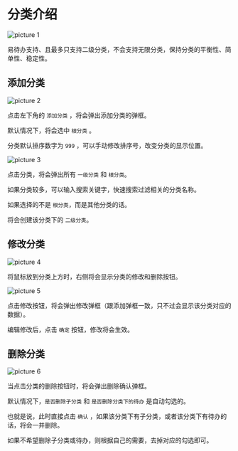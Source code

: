 # 分类介绍

![picture 1](https://static.yicode.tech/images/202306/20230622195542.png)

易待办支持、且最多只支持二级分类，不会支持无限分类，保持分类的平衡性、简单性、稳定性。

## 添加分类

![picture 2](https://static.yicode.tech/images/202306/20230622200250.png)

点击左下角的 `添加分类` ，将会弹出添加分类的弹框。

默认情况下，将会选中 `根分类` 。

分类默认排序数字为 `999` ，可以手动修改排序号，改变分类的显示位置。

![picture 3](https://static.yicode.tech/images/202306/20230622200344.png)

点击分类，将会弹出所有 `一级分类` 和 `根分类`。

如果分类较多，可以输入搜索关键字，快速搜索过滤相关的分类名称。

如果选择的不是 `根分类`，而是其他分类的话。

将会创建该分类下的 `二级分类`。

## 修改分类

![picture 4](https://static.yicode.tech/images/202306/20230622201315.png)

将鼠标放到分类上方时，右侧将会显示分类的修改和删除按钮。

![picture 5](https://static.yicode.tech/images/202306/20230622210301.png)

点击修改按钮，将会弹出修改弹框（跟添加弹框一致，只不过会显示该分类对应的数据）。

编辑修改后，点击 `确定` 按钮，修改将会生效。

## 删除分类

![picture 6](https://static.yicode.tech/images/202306/20230622210537.png)

当点击分类的删除按钮时，将会弹出删除确认弹框。

默认情况下，`是否删除子分类` 和 `是否删除分类下的待办` 是自动勾选的。

也就是说，此时直接点击 `确认` ，如果该分类下有子分类，或者该分类下有待办的话，将会一并删除。

如果不希望删除子分类或待办，则根据自己的需要，去掉对应的勾选即可。

